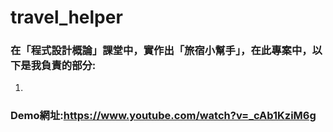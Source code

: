 # travel_helper
### 在「程式設計概論」課堂中，實作出「旅宿小幫手」，在此專案中，以下是我負責的部分:
1.
### Demo網址:https://www.youtube.com/watch?v=_cAb1KziM6g




